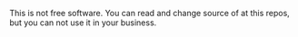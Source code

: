 This is not free software. 
You can read and change source of at this repos, but you can not use it in your business.

